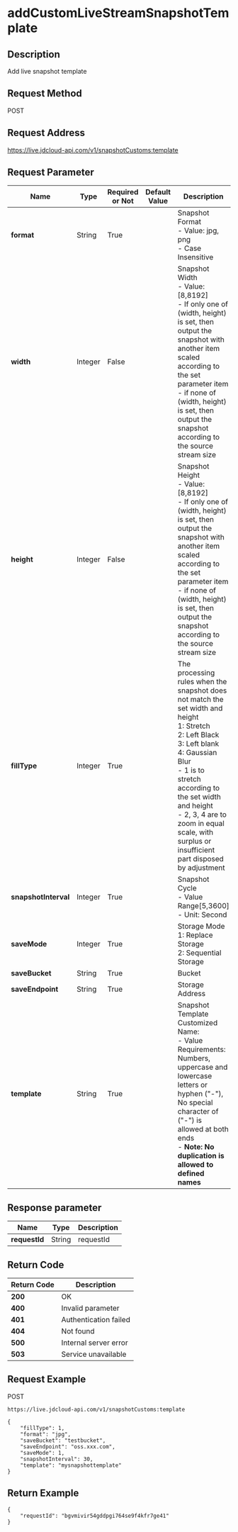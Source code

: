 # addCustomLiveStreamSnapshotTemplate


## Description
Add live snapshot template

## Request Method
POST

## Request Address
https://live.jdcloud-api.com/v1/snapshotCustoms:template


## Request Parameter
|Name|Type|Required or Not|Default Value|Description|
|---|---|---|---|---|
|**format**|String|True| |Snapshot Format<br>- Value: jpg, png<br>- Case Insensitive<br>|
|**width**|Integer|False| |Snapshot Width<br>- Value: [8,8192]<br>- If only one of (width, height) is set, then output the snapshot with another item scaled according to the set parameter item<br>- if none of (width, height) is set, then output the snapshot according to the source stream size<br>|
|**height**|Integer|False| |Snapshot Height<br>- Value: [8,8192]<br>- If only one of (width, height) is set, then output the snapshot with another item scaled according to the set parameter item<br>- if none of (width, height) is set, then output the snapshot according to the source stream size<br>|
|**fillType**|Integer|True| |The processing rules when the snapshot does not match the set width and height<br>  1: Stretch<br>  2: Left Black<br>  3: Left blank<br>  4: Gaussian Blur<br>- 1 is to stretch according to the set width and height<br>- 2, 3, 4 are to zoom in equal scale, with surplus or insufficient part disposed by adjustment<br>|
|**snapshotInterval**|Integer|True| |Snapshot Cycle<br>- Value Range[5,3600]<br>- Unit: Second<br>|
|**saveMode**|Integer|True| |Storage Mode<br>  1: Replace Storage<br>  2: Sequential Storage<br>|
|**saveBucket**|String|True| |Bucket|
|**saveEndpoint**|String|True| |Storage Address|
|**template**|String|True| |Snapshot Template Customized Name:<br>- Value Requirements: Numbers, uppercase and lowercase letters or hyphen ("-"),<br>  No special character of ("-") is allowed at both ends<br>- <b>Note: No duplication is allowed to defined names</b><br>|


## Response parameter
|Name|Type|Description|
|---|---|---|
|**requestId**|String|requestId|


## Return Code
|Return Code|Description|
|---|---|
|**200**|OK|
|**400**|Invalid parameter|
|**401**|Authentication failed|
|**404**|Not found|
|**500**|Internal server error|
|**503**|Service unavailable|

## Request Example
POST
```
https://live.jdcloud-api.com/v1/snapshotCustoms:template

```
```
{
    "fillType": 1, 
    "format": "jpg", 
    "saveBucket": "testbucket", 
    "saveEndpoint": "oss.xxx.com", 
    "saveMode": 1, 
    "snapshotInterval": 30, 
    "template": "mysnapshottemplate"
}
```

## Return Example
```
{
    "requestId": "bgvmivir54gddpgi764se9f4kfr7ge41"
}
```
